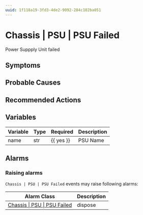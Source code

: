 ```yaml
---
uuid: 1f118a19-3fd3-4de2-9092-284c102ba051
---
```

# Chassis | PSU | PSU Failed

Power Suppply Unit failed

## Symptoms

## Probable Causes

## Recommended Actions

## Variables

Variable | Type | Required | Description
--- | --- | --- | ---
name | str | {{ yes }} | PSU Name

## Alarms

### Raising alarms

`Chassis | PSU | PSU Failed` events may raise following alarms:

Alarm Class | Description
--- | ---
[Chassis \| PSU \| PSU Failed](../../../alarm-classes/chassis/psu/psu-failed.md) | dispose

